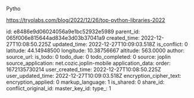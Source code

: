 Pytho

https://tryolabs.com/blog/2022/12/26/top-python-libraries-2022

id: e8486e9d06024056a9e1bc52932e5989
parent_id: 065f006e815644ad834e3d03b37041a9
created_time: 2022-12-27T10:08:50.225Z
updated_time: 2022-12-27T10:09:03.518Z
is_conflict: 0
latitude: 44.14948500
longitude: 10.38756667
altitude: 563.0000
author: 
source_url: 
is_todo: 0
todo_due: 0
todo_completed: 0
source: joplin
source_application: net.cozic.joplin-mobile
application_data: 
order: 1672135730214
user_created_time: 2022-12-27T10:08:50.225Z
user_updated_time: 2022-12-27T10:09:03.518Z
encryption_cipher_text: 
encryption_applied: 0
markup_language: 1
is_shared: 0
share_id: 
conflict_original_id: 
master_key_id: 
type_: 1